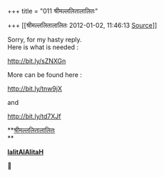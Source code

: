 +++
title = "011 श्रीमल्ललितालालितः"

+++
[[श्रीमल्ललितालालितः	2012-01-02, 11:46:13 [Source](https://groups.google.com/g/samskrita/c/DD-r9t6GDhE)]]



Sorry, for my hasty reply.  
Here is what is needed :  
  
<http://bit.ly/sZNXGn>  
  
More can be found here :  
  
<http://bit.ly/tnw9jX>  
  
and  
  
<http://bit.ly/td7XJf>  
  
  

**[श्रीमल्ललितालालितः](http://www.lalitaalaalitah.com/)  
**

**[lalitAlAlitaH](http://about.me/lalitaalaalitah/bio)**



